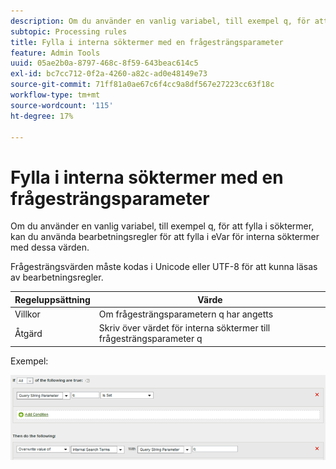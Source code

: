 ```yaml
---
description: Om du använder en vanlig variabel, till exempel q, för att fylla i söktermer, kan du använda bearbetningsregler för att fylla i eVar för interna söktermer med dessa värden.
subtopic: Processing rules
title: Fylla i interna söktermer med en frågesträngsparameter
feature: Admin Tools
uuid: 05ae2b0a-8797-468c-8f59-643beac614c5
exl-id: bc7cc712-0f2a-4260-a82c-ad0e48149e73
source-git-commit: 71ff81a0ae67c6f4cc9a8df567e27223cc63f18c
workflow-type: tm+mt
source-wordcount: '115'
ht-degree: 17%

---
```


# Fylla i interna söktermer med en frågesträngsparameter

Om du använder en vanlig variabel, till exempel q, för att fylla i söktermer, kan du använda bearbetningsregler för att fylla i eVar för interna söktermer med dessa värden.

Frågesträngsvärden måste kodas i Unicode eller UTF-8 för att kunna läsas av bearbetningsregler.

| Regeluppsättning | Värde |
|---|---|
| Villkor | Om frågesträngsparametern q har angetts |
| Åtgärd | Skriv över värdet för interna söktermer till frågesträngsparameter q |

Exempel:

![](assets/populate-internal-search-terms.png)
